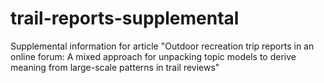 # trail-reports-supplemental
Supplemental information for article "Outdoor recreation trip reports in an online forum: A mixed approach for unpacking topic models to derive meaning from large-scale patterns in trail reviews"

